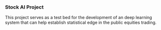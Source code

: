 ### Stock AI Project

This project serves as a test bed for the development of an deep learning system that can help establish statistical
edge in the public equities trading.

